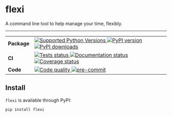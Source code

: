 # flexi

A command line tool to help manage your time, flexibly.

---

<table>
    <tr>
        <td>
            <b>Package</b>
        </td>
        <td>
            <a href="https://pypi.org/project/flexi/">
                <img src="https://img.shields.io/pypi/pyversions/flexi.svg" alt="Supported Python Versions">
            </a>
            <a href="https://pypi.org/project/flexi/">
                <img src="https://img.shields.io/pypi/v/flexi.svg" alt="PyPI version">
            </a>
            <a href="https://pypi.org/project/flexi/">
                <img src="https://img.shields.io/pypi/dm/flexi.svg" alt="PyPI downloads">
            </a>
        </td>
    </tr>
    <tr>
        <td>
            <b>CI</b>
        </td>
        <td>
            <a href="https://github.com/ellsphillips/flexi/actions?workflow=Tests">
                <img src="https://github.com/ellsphillips/flexi/workflows/Tests/badge.svg" alt="Tests status">
            </a>
            <a href="https://flexi.readthedocs.io/">
                <img src="https://readthedocs.org/projects/flexi/badge/" alt="Documentation status">
            </a>
            <a href="https://codecov.io/gh/ellsphillips/flexi">
                <img src="https://codecov.io/gh/ellsphillips/flexi/branch/master/graph/badge.svg" alt="Coverage status">
            </a>
        </td>
    </tr>
    <tr>
        <td>
            <b>Code</b>
        </td>
        <td>
            <a href="https://github.com/psf/black">
                <img src="https://img.shields.io/badge/code%20style-black-000000.svg" alt="Code quality">
            </a>
            <a href="https://github.com/pre-commit/pre-commit">
                <img src="https://img.shields.io/badge/pre--commit-enabled-brightgreen" alt="pre-commit">
            </a>
        </td>
    </tr>
</table>

## Install

`flexi` is available through PyPI:

```shell
pip install flexi
```
